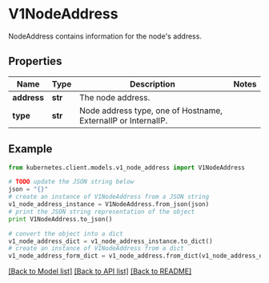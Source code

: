 # V1NodeAddress

NodeAddress contains information for the node's address.

## Properties

Name | Type | Description | Notes
------------ | ------------- | ------------- | -------------
**address** | **str** | The node address. | 
**type** | **str** | Node address type, one of Hostname, ExternalIP or InternalIP. | 

## Example

```python
from kubernetes.client.models.v1_node_address import V1NodeAddress

# TODO update the JSON string below
json = "{}"
# create an instance of V1NodeAddress from a JSON string
v1_node_address_instance = V1NodeAddress.from_json(json)
# print the JSON string representation of the object
print V1NodeAddress.to_json()

# convert the object into a dict
v1_node_address_dict = v1_node_address_instance.to_dict()
# create an instance of V1NodeAddress from a dict
v1_node_address_form_dict = v1_node_address.from_dict(v1_node_address_dict)
```
[[Back to Model list]](../README.md#documentation-for-models) [[Back to API list]](../README.md#documentation-for-api-endpoints) [[Back to README]](../README.md)


